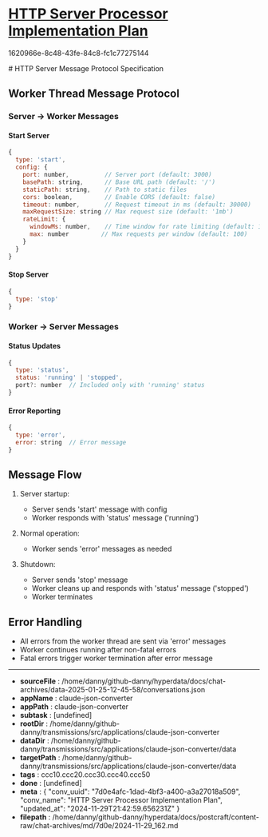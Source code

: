 # [HTTP Server Processor Implementation Plan](https://claude.ai/chat/7d0e4afc-1dad-4bf3-a400-a3a27018a509)

1620966e-8c48-43fe-84c8-fc1c77275144

 

<antArtifact identifier="http-server-protocol" type="text/markdown" title="HTTP Server Message Protocol Specification">
# HTTP Server Message Protocol Specification

## Worker Thread Message Protocol

### Server → Worker Messages

#### Start Server
```javascript
{
  type: 'start',
  config: {
    port: number,          // Server port (default: 3000)
    basePath: string,      // Base URL path (default: '/')
    staticPath: string,    // Path to static files
    cors: boolean,         // Enable CORS (default: false) 
    timeout: number,       // Request timeout in ms (default: 30000)
    maxRequestSize: string // Max request size (default: '1mb')
    rateLimit: {
      windowMs: number,    // Time window for rate limiting (default: 15min)
      max: number         // Max requests per window (default: 100)
    }
  }
}
```

#### Stop Server
```javascript
{
  type: 'stop'
}
```

### Worker → Server Messages 

#### Status Updates
```javascript
{
  type: 'status',
  status: 'running' | 'stopped',
  port?: number  // Included only with 'running' status
}
```

#### Error Reporting
```javascript
{
  type: 'error',
  error: string  // Error message
}
```

## Message Flow

1. Server startup:
   - Server sends 'start' message with config
   - Worker responds with 'status' message ('running')

2. Normal operation:
   - Worker sends 'error' messages as needed
   
3. Shutdown:
   - Server sends 'stop' message
   - Worker cleans up and responds with 'status' message ('stopped')
   - Worker terminates

## Error Handling

- All errors from the worker thread are sent via 'error' messages
- Worker continues running after non-fatal errors
- Fatal errors trigger worker termination after error message


---

* **sourceFile** : /home/danny/github-danny/hyperdata/docs/chat-archives/data-2025-01-25-12-45-58/conversations.json
* **appName** : claude-json-converter
* **appPath** : claude-json-converter
* **subtask** : [undefined]
* **rootDir** : /home/danny/github-danny/transmissions/src/applications/claude-json-converter
* **dataDir** : /home/danny/github-danny/transmissions/src/applications/claude-json-converter/data
* **targetPath** : /home/danny/github-danny/transmissions/src/applications/claude-json-converter/data
* **tags** : ccc10.ccc20.ccc30.ccc40.ccc50
* **done** : [undefined]
* **meta** : {
  "conv_uuid": "7d0e4afc-1dad-4bf3-a400-a3a27018a509",
  "conv_name": "HTTP Server Processor Implementation Plan",
  "updated_at": "2024-11-29T21:42:59.656231Z"
}
* **filepath** : /home/danny/github-danny/hyperdata/docs/postcraft/content-raw/chat-archives/md/7d0e/2024-11-29_162.md